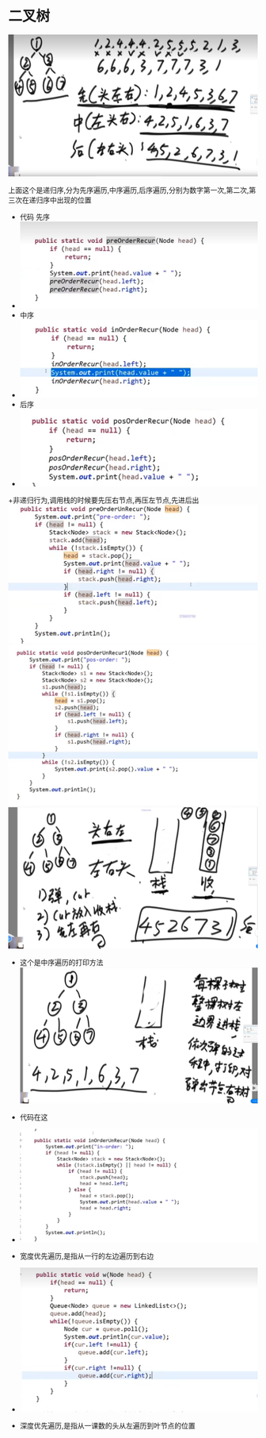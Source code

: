 # 二叉树
![alt text](<屏幕截图 2024-03-20 000327-1.png>)

上面这个是递归序,分为先序遍历,中序遍历,后序遍历,分别为数字第一次,第二次,第三次在递归序中出现的位置

+ 代码 先序
+ ![alt text](<屏幕截图 2024-03-20 000707-1.png>)
+ 中序
+ ![alt text](<屏幕截图 2024-03-20 000711-1.png>)
+ 后序
+ ![alt text](image.png)

+非递归行为,调用栈的时候要先压右节点,再压左节点,先进后出
![alt text](image-1.png)
![alt text](image-2.png)
![alt text](<屏幕截图 2024-03-20 233622.png>)
+ 这个是中序遍历的打印方法
![alt text](image-3.png)
+ 代码在这
+ ![alt text](image-4.png)

+ 宽度优先遍历,是指从一行的左边遍历到右边
+ ![alt text](image-5.png)
+ 深度优先遍历,是指从一课数的头从左遍历到叶节点的位置
